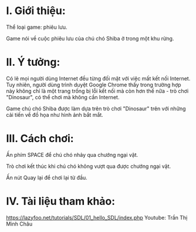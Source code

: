 # I. Giới thiệu:
  Thể loại game: phiêu lưu.
  
  Game nói về cuộc phiêu lưu của chú chó Shiba ở trong một khu rừng.

# II. Ý tưởng:
  Có lẽ mọi người dùng Internet đều từng đối mặt với việc mất kết nối Internet. Tuy nhiên, người dùng trình duyệt Google Chrome thấy trong trường hợp này không chỉ là một trang trống bị lỗi kết nối mà còn hơn thế nữa - trò chơi "Dinosaur", có thể chơi mà không cần Internet.
  
  Game chú chó Shiba được làm dựa trên trò chơi "Dinosaur" trên với những cải tiến về đồ họa như hình ảnh bắt mắt.
  
# III. Cách chơi:
  Ấn phím SPACE để chú chó nhảy qua chướng ngại vật.
  
  Trò chơi kết thúc khi chú chó không vượt qua được chướng ngại vật.
  
  Ấn nút Quay lại để chơi lại từ đầu.

# IV. Tài liệu tham khảo:
  https://lazyfoo.net/tutorials/SDL/01_hello_SDL/index.php
  Youtube: Trần Thị Minh Châu



